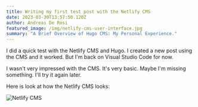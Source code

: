 ```yaml
---
title: Writing my first test post with the Netlify CMS
date: 2023-03-30T13:57:50.120Z
author: Andreas De Rosi
featured_image: /img/netlify-cms-user-interface.jpg
summary: "A Brief Overview of Hugo CMS: My Personal Experience."
---
```

I did a quick test with the Netlify CMS and Hugo. I created a new post using the CMS and it worked. But I'm back on Visual Studio Code for now. 

I wasn't very impressed with the CMS. It's very basic. 
Maybe I'm missing something. I'll try it again later.

Here is look at how the Netlify CMS looks:

![Netlify CMS](/img/netlify-cms-user-interface.jpg "Netlify CMS" )
